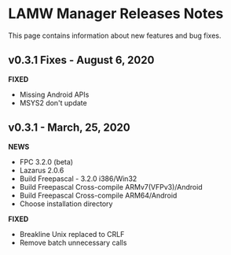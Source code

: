 # LAMW Manager Releases Notes
This page contains information about new features and bug fixes.

v0.3.1 Fixes - August 6, 2020
----
<p>
	<strong>FIXED</strong>
	<ul>
		<li>Missing Android APIs</li>
		<li>MSYS2 don't update</li>
	</ul>
</p>

v0.3.1 - March, 25, 2020
-----------------------------
<p>
	<strong>NEWS</strong>
	<ul>
		<li>FPC 3.2.0 (beta)</li>
		<li>Lazarus 2.0.6</li>
		<li>Build Freepascal - 3.2.0 i386/Win32</li>
		<li>Build Freepascal Cross-compile ARMv7(VFPv3)/Android</li>
		<li>Build Freepascal Cross-compile ARM64/Android</li>
		<li>Choose installation directory</li>
	</ul>
	<strong>FIXED</strong>
	<ul>
		<li>Breakline Unix replaced to CRLF</li>
		<li>Remove batch unnecessary calls</li>
	</ul>
</p>